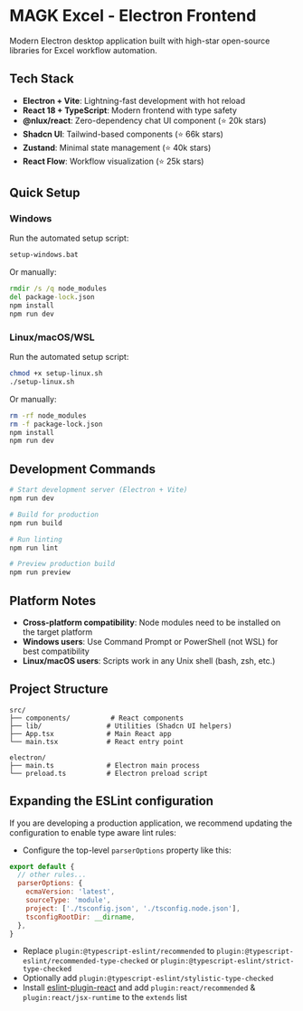 # MAGK Excel - Electron Frontend

Modern Electron desktop application built with high-star open-source libraries for Excel workflow automation.

## Tech Stack

- **Electron + Vite**: Lightning-fast development with hot reload
- **React 18 + TypeScript**: Modern frontend with type safety
- **@nlux/react**: Zero-dependency chat UI component (⭐ 20k stars)
- **Shadcn UI**: Tailwind-based components (⭐ 66k stars)  
- **Zustand**: Minimal state management (⭐ 40k stars)
- **React Flow**: Workflow visualization (⭐ 25k stars)

## Quick Setup

### Windows

Run the automated setup script:
```cmd
setup-windows.bat
```

Or manually:
```cmd
rmdir /s /q node_modules
del package-lock.json
npm install
npm run dev
```

### Linux/macOS/WSL

Run the automated setup script:
```bash
chmod +x setup-linux.sh
./setup-linux.sh
```

Or manually:
```bash
rm -rf node_modules
rm -f package-lock.json
npm install
npm run dev
```

## Development Commands

```bash
# Start development server (Electron + Vite)
npm run dev

# Build for production
npm run build

# Run linting
npm run lint

# Preview production build
npm run preview
```

## Platform Notes

- **Cross-platform compatibility**: Node modules need to be installed on the target platform
- **Windows users**: Use Command Prompt or PowerShell (not WSL) for best compatibility
- **Linux/macOS users**: Scripts work in any Unix shell (bash, zsh, etc.)

## Project Structure

```
src/
├── components/          # React components
├── lib/                # Utilities (Shadcn UI helpers)
├── App.tsx             # Main React app
└── main.tsx            # React entry point

electron/
├── main.ts             # Electron main process
└── preload.ts          # Electron preload script
```

## Expanding the ESLint configuration

If you are developing a production application, we recommend updating the configuration to enable type aware lint rules:

- Configure the top-level `parserOptions` property like this:

```js
export default {
  // other rules...
  parserOptions: {
    ecmaVersion: 'latest',
    sourceType: 'module',
    project: ['./tsconfig.json', './tsconfig.node.json'],
    tsconfigRootDir: __dirname,
  },
}
```

- Replace `plugin:@typescript-eslint/recommended` to `plugin:@typescript-eslint/recommended-type-checked` or `plugin:@typescript-eslint/strict-type-checked`
- Optionally add `plugin:@typescript-eslint/stylistic-type-checked`
- Install [eslint-plugin-react](https://github.com/jsx-eslint/eslint-plugin-react) and add `plugin:react/recommended` & `plugin:react/jsx-runtime` to the `extends` list
